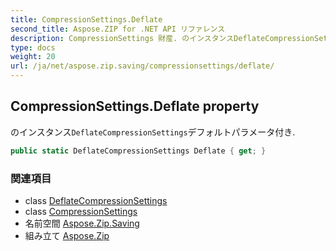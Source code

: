 ```yaml
---
title: CompressionSettings.Deflate
second_title: Aspose.ZIP for .NET API リファレンス
description: CompressionSettings 財産. のインスタンスDeflateCompressionSettingsデフォルトパラメータ付き.
type: docs
weight: 20
url: /ja/net/aspose.zip.saving/compressionsettings/deflate/
---
```

## CompressionSettings.Deflate property

のインスタンス`DeflateCompressionSettings`デフォルトパラメータ付き.

```csharp
public static DeflateCompressionSettings Deflate { get; }
```

### 関連項目

* class [DeflateCompressionSettings](../../deflatecompressionsettings/)
* class [CompressionSettings](../)
* 名前空間 [Aspose.Zip.Saving](../../compressionsettings/)
* 組み立て [Aspose.Zip](../../../)


